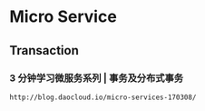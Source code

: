 # Micro Service

## Transaction

### 3 分钟学习微服务系列 | 事务及分布式事务

    http://blog.daocloud.io/micro-services-170308/